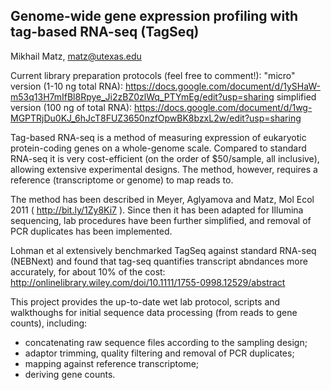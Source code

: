 Genome-wide gene expression profiling with tag-based RNA-seq (TagSeq)
------------------------------------------------------------

Mikhail Matz, matz@utexas.edu

Current library preparation protocols (feel free to comment!):
"micro" version (1-10 ng total RNA): https://docs.google.com/document/d/1ySHaW-m53q13H7mIfBl8Rpye_Ji2zBZ0zlWq_PTYmEg/edit?usp=sharing
simplified version (100 ng of total RNA): https://docs.google.com/document/d/1wg-MGPTRjDu0KJ_6hJcT8FUZ3650nzfOpwBK8bzxL2w/edit?usp=sharing

Tag-based RNA-seq is a method of measuring expression of eukaryotic protein-coding genes on a whole-genome scale. Compared to standard RNA-seq it is very cost-efficient (on the order of $50/sample, all inclusive), allowing extensive experimental designs. The method, however, requires a reference (transcriptome or genome) to map reads to.  

The method has been described in Meyer, Aglyamova and Matz, Mol Ecol 2011 ( http://bit.ly/1Zy8Ki7 ). Since then it has been adapted for Illumina sequencing, lab procedures have been further simplified, and removal of PCR duplicates has been implemented.

Lohman et al extensively benchmarked TagSeq against standard RNA-seq (NEBNext) and found that tag-seq quantifies transcript abndances more accurately, for about 10% of the cost: http://onlinelibrary.wiley.com/doi/10.1111/1755-0998.12529/abstract

This project provides the up-to-date wet lab protocol, scripts and walkthoughs for initial sequence data processing (from reads to gene counts), including:
- concatenating raw sequence files according to the sampling design;
- adaptor trimming, quality filtering and removal of PCR duplicates;
- mapping against reference transcriptome;
- deriving gene counts.
